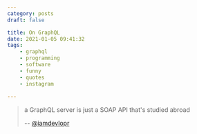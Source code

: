 ```yaml
---
category: posts
draft: false

title: On GraphQL
date: 2021-01-05 09:41:32
tags:
    - graphql
    - programming
    - software
    - funny
    - quotes
    - instagram
    
---
```


> a GraphQL server is just a SOAP API that's studied abroad
> 
> -- [@iamdevlopr](https://www.instagram.com/p/CH7oUblnA94/)